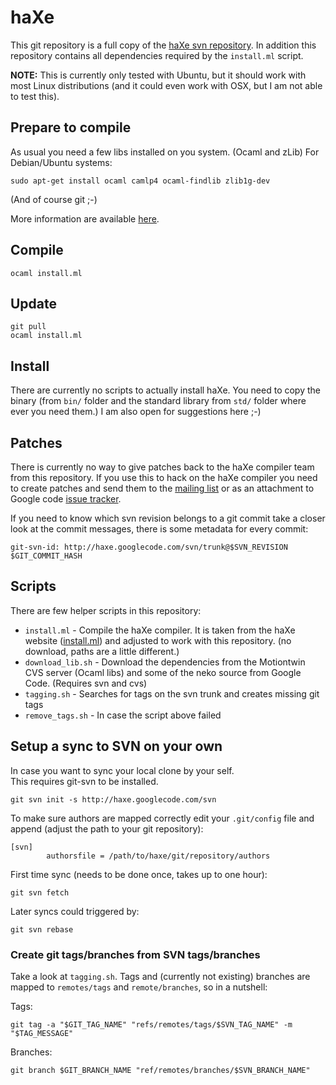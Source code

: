# haXe

This git repository is a full copy of the [haXe svn repository](http://code.google.com/p/haxe/).
In addition this repository contains all dependencies required by the `install.ml` script.

**NOTE:** This is currently only tested with Ubuntu, but it should work with most Linux distributions
(and it could even work with OSX, but I am not able to test this).

## Prepare to compile

As usual you need a few libs installed on you system. (Ocaml and zLib) For Debian/Ubuntu systems:

```
sudo apt-get install ocaml camlp4 ocaml-findlib zlib1g-dev
```

(And of course git ;-)

More information are available [here](http://haxe.org/doc/build).

## Compile

```
ocaml install.ml
```

## Update

```
git pull
ocaml install.ml
```

## Install

There are currently no scripts to actually install haXe. You need to copy the binary (from `bin/` folder and 
the standard library from `std/` folder where ever you need them.)
I am also open for suggestions here ;-)

## Patches

There is currently no way to give patches back to the haXe compiler team from this repository. If you use this
to hack on the haXe compiler you need to create patches and send them to the [mailing list](https://groups.google.com/forum/#!forum/haxelang)
or as an attachment to Google code [issue tracker](http://code.google.com/p/haxe/issues/list).

If you need to know which svn revision belongs to a git commit take a closer look at the commit messages, there is some
metadata for every commit:

```
git-svn-id: http://haxe.googlecode.com/svn/trunk@$SVN_REVISION $GIT_COMMIT_HASH
```

## Scripts

There are few helper scripts in this repository:

* `install.ml` - Compile the haXe compiler. It is taken from the haXe website ([install.ml](http://haxe.org/file/install.ml))
and adjusted to work with this repository. (no download, paths are a little different.)
* `download_lib.sh` - Download the dependencies from the Motiontwin CVS server (Ocaml libs) and some of the neko source from
Google Code. (Requires svn and cvs)
* `tagging.sh` - Searches for tags on the svn trunk and creates missing git tags
* `remove_tags.sh` - In case the script above failed

## Setup a sync to SVN on your own

In case you want to sync your local clone by your self.  
This requires git-svn to be installed.

```
git svn init -s http://haxe.googlecode.com/svn
```

To make sure authors are mapped correctly edit your `.git/config` file and append (adjust the path to your git repository):

```
[svn]
		authorsfile = /path/to/haxe/git/repository/authors
```

First time sync (needs to be done once, takes up to one hour):

```
git svn fetch
```

Later syncs could triggered by:

```
git svn rebase
```

### Create git tags/branches from SVN tags/branches

Take a look at `tagging.sh`. Tags and (currently not existing) branches are mapped to `remotes/tags` and `remote/branches`, so in a nutshell:

Tags:

```
git tag -a "$GIT_TAG_NAME" "refs/remotes/tags/$SVN_TAG_NAME" -m "$TAG_MESSAGE"
```

Branches:

```
git branch $GIT_BRANCH_NAME "ref/remotes/branches/$SVN_BRANCH_NAME"
```